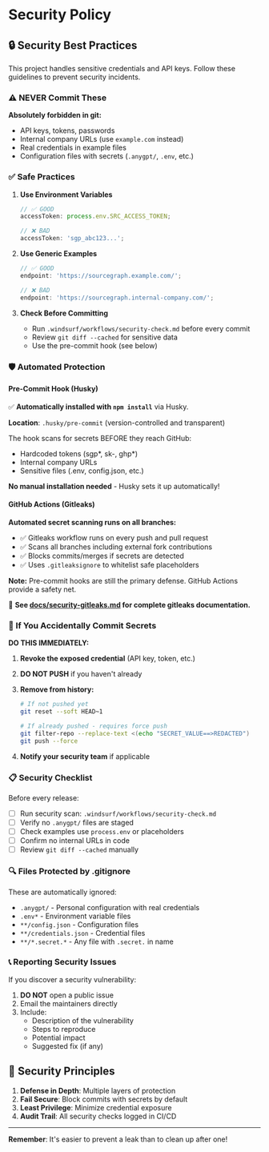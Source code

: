 # Security Policy

## 🔒 Security Best Practices

This project handles sensitive credentials and API keys. Follow these guidelines to prevent security incidents.

### ⚠️ NEVER Commit These

**Absolutely forbidden in git:**

- API keys, tokens, passwords
- Internal company URLs (use `example.com` instead)
- Real credentials in example files
- Configuration files with secrets (`.anygpt/`, `.env`, etc.)

### ✅ Safe Practices

1. **Use Environment Variables**

   ```typescript
   // ✅ GOOD
   accessToken: process.env.SRC_ACCESS_TOKEN;

   // ❌ BAD
   accessToken: 'sgp_abc123...';
   ```

2. **Use Generic Examples**

   ```typescript
   // ✅ GOOD
   endpoint: 'https://sourcegraph.example.com/';

   // ❌ BAD
   endpoint: 'https://sourcegraph.internal-company.com/';
   ```

3. **Check Before Committing**
   - Run `.windsurf/workflows/security-check.md` before every commit
   - Review `git diff --cached` for sensitive data
   - Use the pre-commit hook (see below)

### 🛡️ Automated Protection

#### Pre-Commit Hook (Husky)

✅ **Automatically installed with `npm install`** via Husky.

**Location**: `.husky/pre-commit` (version-controlled and transparent)

The hook scans for secrets BEFORE they reach GitHub:

- Hardcoded tokens (sgp*, sk-, ghp*)
- Internal company URLs
- Sensitive files (.env, config.json, etc.)

**No manual installation needed** - Husky sets it up automatically!

#### GitHub Actions (Gitleaks)

**Automated secret scanning runs on all branches:**

- ✅ Gitleaks workflow runs on every push and pull request
- ✅ Scans all branches including external fork contributions
- ✅ Blocks commits/merges if secrets are detected
- ✅ Uses `.gitleaksignore` to whitelist safe placeholders

**Note:** Pre-commit hooks are still the primary defense. GitHub Actions provide a safety net.

📖 **See [docs/security-gitleaks.md](docs/security-gitleaks.md) for complete gitleaks documentation.**

### 🚨 If You Accidentally Commit Secrets

**DO THIS IMMEDIATELY:**

1. **Revoke the exposed credential** (API key, token, etc.)
2. **DO NOT PUSH** if you haven't already
3. **Remove from history:**

   ```bash
   # If not pushed yet
   git reset --soft HEAD~1

   # If already pushed - requires force push
   git filter-repo --replace-text <(echo "SECRET_VALUE==>REDACTED")
   git push --force
   ```

4. **Notify your security team** if applicable

### 📋 Security Checklist

Before every release:

- [ ] Run security scan: `.windsurf/workflows/security-check.md`
- [ ] Verify no `.anygpt/` files are staged
- [ ] Check examples use `process.env` or placeholders
- [ ] Confirm no internal URLs in code
- [ ] Review `git diff --cached` manually

### 🔍 Files Protected by .gitignore

These are automatically ignored:

- `.anygpt/` - Personal configuration with real credentials
- `.env*` - Environment variable files
- `**/config.json` - Configuration files
- `**/credentials.json` - Credential files
- `**/*.secret.*` - Any file with `.secret.` in name

### 📞 Reporting Security Issues

If you discover a security vulnerability:

1. **DO NOT** open a public issue
2. Email the maintainers directly
3. Include:
   - Description of the vulnerability
   - Steps to reproduce
   - Potential impact
   - Suggested fix (if any)

## 🎯 Security Principles

1. **Defense in Depth**: Multiple layers of protection
2. **Fail Secure**: Block commits with secrets by default
3. **Least Privilege**: Minimize credential exposure
4. **Audit Trail**: All security checks logged in CI/CD

---

**Remember**: It's easier to prevent a leak than to clean up after one!
